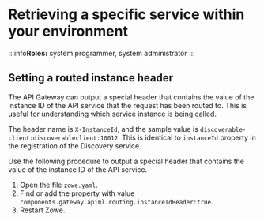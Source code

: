 # Retrieving a specific service within your environment

:::info**Roles:** system programmer, system administrator
:::

## Setting a routed instance header

The API Gateway can output a special header that contains the value of the instance ID of the API service that the request has been routed to. This is useful for understanding which service instance is being called.

The header name is `X-InstanceId`, and the sample value is `discoverable-client:discoverableclient:10012`. This is identical to `instanceId` property in the registration of the Discovery service.

Use the following procedure to output a special header that contains the value of the instance ID of the API service.

1. Open the file `zowe.yaml`.
2. Find or add the property with value `components.gateway.apiml.routing.instanceIdHeader:true`.
3. Restart Zowe.
